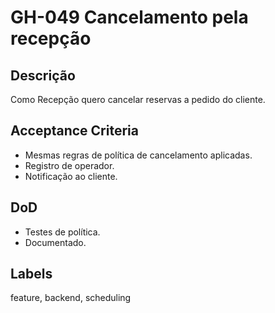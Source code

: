 <!--
ID: GH-049
Epic: Scheduling Core
Phase: 6
-->

# GH-049 Cancelamento pela recepção

## Descrição

Como Recepção quero cancelar reservas a pedido do cliente.

## Acceptance Criteria

- Mesmas regras de política de cancelamento aplicadas.
- Registro de operador.
- Notificação ao cliente.

## DoD

- Testes de política.
- Documentado.

## Labels

feature, backend, scheduling
